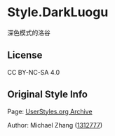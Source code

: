 # Style.DarkLuogu

深色模式的洛谷

## License

CC BY-NC-SA 4.0

## Original Style Info

Page: [UserStyles.org Archive](https://uso.kkx.one/style/223594)

Author: Michael Zhang ([1312777](https://uso.kkx.one/browse/styles?search=%401312777))